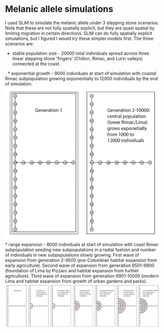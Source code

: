 # Melanic allele simulations

I used SLiM to simulate the melanic allele under 3 stepping stone scenarios. Note that these are not fully spatially explicit, but they are quasi spatial by limiting migration in certain directions. SLiM can do fully spatially explicit simulations, but I figured I would try these simpler models first. The three scenarios are:
* stable population size - 20000 total individuals spread across three linear stepping stone 'fingers' (Chillon, Rimac, and Lurin valleys) connected at the coast.
<img src="scenario_1.png" height = "10">
* exponential growth - 9000 individuals at start of simulation with coastal Rimac subpopulation growing exponentially to 12000 individuals by the end of simulation.
<img src="scenario_2.png">
* range expansion - 8000 individuals at start of simulation with coast Rimac subpopulation seeding new subpopulations in a radial fashion and number of individuals in new subpopulations slowly growing. First wave of expansion from generation 2-9500 (pre-Colombian habitat expansion from early agriculture). Second wave of expansion from generation 9501-9900 (foundation of Lima by Pizzaro and habitat expansion from further agriculture). Thrid wave of expansion from generation 9901-10000 (modern Lima and habitat expansion from growth of urban gardens and parks).
<img src="scenario_3.png">
